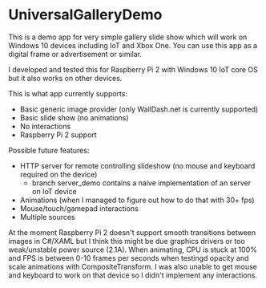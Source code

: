 # UniversalGalleryDemo
This is a demo app for very simple gallery slide show which will work on Windows 10 devices including IoT and Xbox One.
You can use this app as a digital frame or advertisement or similar.

I developed and tested this for Raspberry Pi 2 with Windows 10 IoT core OS but it also works on other devices.

This is what app currently supports:
- Basic generic image provider (only WallDash.net is currently supported)
- Basic slide show (no animations)
- No interactions
- Raspberry Pi 2 support

Possible future features:
- HTTP server for remote controlling slideshow (no mouse and keyboard required on the device)
  - branch server_demo contains a naive implementation of an server on IoT device
- Animations (when I managed to figure out how to do that with 30+ fps)
- Mouse/touch/gamepad interactions
- Multiple sources

At the moment Raspberry Pi 2 doesn't support smooth transitions between images in C#/XAML but I think this might be due graphics drivers or too weak/unstable power source (2.1A).
When animating, CPU is stuck at 100% and FPS is between 0-10 frames per seconds when testingd opacity and scale animations with CompositeTransform.
I was also unable to get mouse and keyboard to work on that device so I didn't implement any interactions.
